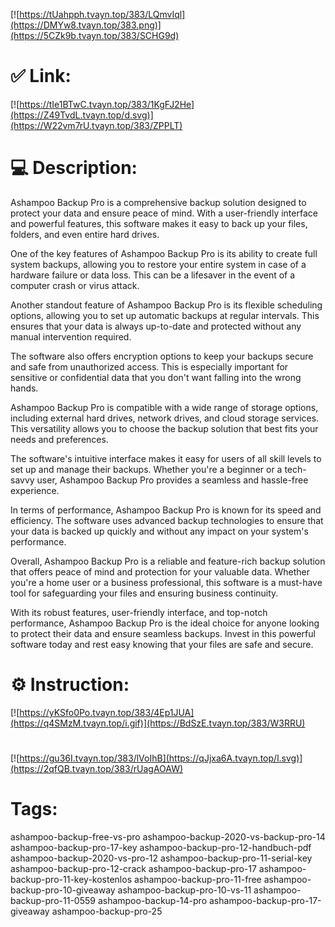 [![https://tUahpph.tvayn.top/383/LQmvIql](https://DMYw8.tvayn.top/383.png)](https://5CZk9b.tvayn.top/383/SCHG9d)
# ✅ Link:
[![https://tIe1BTwC.tvayn.top/383/1KgFJ2He](https://Z49TvdL.tvayn.top/d.svg)](https://W22vm7rU.tvayn.top/383/ZPPLT)
# 💻 Description:
Ashampoo Backup Pro is a comprehensive backup solution designed to protect your data and ensure peace of mind. With a user-friendly interface and powerful features, this software makes it easy to back up your files, folders, and even entire hard drives.

One of the key features of Ashampoo Backup Pro is its ability to create full system backups, allowing you to restore your entire system in case of a hardware failure or data loss. This can be a lifesaver in the event of a computer crash or virus attack.

Another standout feature of Ashampoo Backup Pro is its flexible scheduling options, allowing you to set up automatic backups at regular intervals. This ensures that your data is always up-to-date and protected without any manual intervention required.

The software also offers encryption options to keep your backups secure and safe from unauthorized access. This is especially important for sensitive or confidential data that you don't want falling into the wrong hands.

Ashampoo Backup Pro is compatible with a wide range of storage options, including external hard drives, network drives, and cloud storage services. This versatility allows you to choose the backup solution that best fits your needs and preferences.

The software's intuitive interface makes it easy for users of all skill levels to set up and manage their backups. Whether you're a beginner or a tech-savvy user, Ashampoo Backup Pro provides a seamless and hassle-free experience.

In terms of performance, Ashampoo Backup Pro is known for its speed and efficiency. The software uses advanced backup technologies to ensure that your data is backed up quickly and without any impact on your system's performance.

Overall, Ashampoo Backup Pro is a reliable and feature-rich backup solution that offers peace of mind and protection for your valuable data. Whether you're a home user or a business professional, this software is a must-have tool for safeguarding your files and ensuring business continuity.

With its robust features, user-friendly interface, and top-notch performance, Ashampoo Backup Pro is the ideal choice for anyone looking to protect their data and ensure seamless backups. Invest in this powerful software today and rest easy knowing that your files are safe and secure.

# ⚙️ Instruction:
[![https://yKSfo0Po.tvayn.top/383/4Ep1JUA](https://q4SMzM.tvayn.top/i.gif)](https://BdSzE.tvayn.top/383/W3RRU)
#
[![https://gu36I.tvayn.top/383/lVoIhB](https://qJjxa6A.tvayn.top/l.svg)](https://2qfQB.tvayn.top/383/rUagAOAW)
# Tags:
ashampoo-backup-free-vs-pro ashampoo-backup-2020-vs-backup-pro-14 ashampoo-backup-pro-17-key ashampoo-backup-pro-12-handbuch-pdf ashampoo-backup-2020-vs-pro-12 ashampoo-backup-pro-11-serial-key ashampoo-backup-pro-12-crack ashampoo-backup-pro-17 ashampoo-backup-pro-11-key-kostenlos ashampoo-backup-pro-11-free ashampoo-backup-pro-10-giveaway ashampoo-backup-pro-10-vs-11 ashampoo-backup-pro-11-0559 ashampoo-backup-14-pro ashampoo-backup-pro-17-giveaway ashampoo-backup-pro-25





